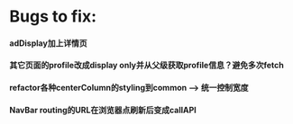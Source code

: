# Bugs to fix:

#### adDisplay加上详情页

#### 其它页面的profile改成display only并从父级获取profile信息？避免多次fetch

#### refactor各种centerColumn的styling到common --> 统一控制宽度

#### NavBar routing的URL在浏览器点刷新后变成callAPI





